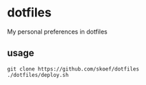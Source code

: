 dotfiles
========

My personal preferences in dotfiles

## usage
```
git clone https://github.com/skoef/dotfiles
./dotfiles/deploy.sh
```

